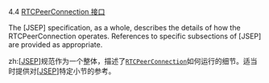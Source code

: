 4.4 [RTCPeerConnection 接口](http://w3c.github.io/webrtc-pc/#rtcpeerconnection-interface)

The [JSEP] specification, as a whole, describes the details of how the RTCPeerConnection operates. References to specific subsections of [JSEP] are provided as appropriate.

zh:[[JSEP](http://w3c.github.io/webrtc-pc/#bib-JSEP)]规范作为一个整体，描述了[`RTCPeerConnection`](http://w3c.github.io/webrtc-pc/#dom-rtcpeerconnection)如何运行的细节。适当时提供对[[JSEP](http://w3c.github.io/webrtc-pc/#bib-JSEP)]特定小节的参考。
